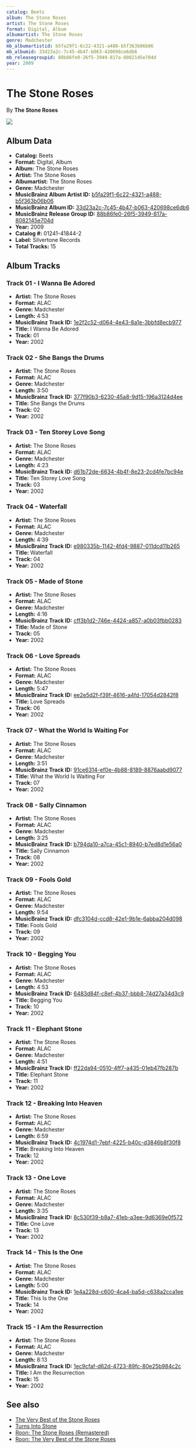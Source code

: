 ```yaml
---
catalog: Beets
album: The Stone Roses
artist: The Stone Roses
format: Digital, Album
albumartist: The Stone Roses
genre: Madchester
mb_albumartistid: b5fa29f1-6c22-4321-a488-b5f363b06b06
mb_albumid: 33d23a2c-7c45-4b47-b063-420698ce6db6
mb_releasegroupid: 88b86fe0-26f5-3949-817a-8082145e704d
year: 2009
---
```


# The Stone Roses

By **The Stone Roses**

![](../../assets/beetscovers/The_Stone_Roses-The_Stone_Roses.jpg)

## Album Data

- **Catalog:** Beets
- **Format:** Digital, Album
- **Album:** The Stone Roses
- **Artist:** The Stone Roses
- **Albumartist:** The Stone Roses
- **Genre:** Madchester
- **MusicBrainz Album Artist ID:** [b5fa29f1-6c22-4321-a488-b5f363b06b06](https://musicbrainz.org/artist/b5fa29f1-6c22-4321-a488-b5f363b06b06)
- **MusicBrainz Album ID:** [33d23a2c-7c45-4b47-b063-420698ce6db6](https://musicbrainz.org/release/33d23a2c-7c45-4b47-b063-420698ce6db6)
- **MusicBrainz Release Group ID:** [88b86fe0-26f5-3949-817a-8082145e704d](https://musicbrainz.org/release-group/88b86fe0-26f5-3949-817a-8082145e704d)
- **Year:** 2009
- **Catalog #:** 01241-41844-2
- **Label:** Silvertone Records
- **Total Tracks:** 15

## Album Tracks

### Track 01 - I Wanna Be Adored

- **Artist:** The Stone Roses
- **Format:** ALAC
- **Genre:** Madchester
- **Length:** 4:53
- **MusicBrainz Track ID:** [1e2f2c52-d064-4e43-8a1e-3bbfd8ecb977](https://musicbrainz.org/recording/1e2f2c52-d064-4e43-8a1e-3bbfd8ecb977)
- **Title:** I Wanna Be Adored
- **Track:** 01
- **Year:** 2002

### Track 02 - She Bangs the Drums

- **Artist:** The Stone Roses
- **Format:** ALAC
- **Genre:** Madchester
- **Length:** 3:50
- **MusicBrainz Track ID:** [377f90b3-6230-45a8-9d15-196a3124d4ee](https://musicbrainz.org/recording/377f90b3-6230-45a8-9d15-196a3124d4ee)
- **Title:** She Bangs the Drums
- **Track:** 02
- **Year:** 2002

### Track 03 - Ten Storey Love Song

- **Artist:** The Stone Roses
- **Format:** ALAC
- **Genre:** Madchester
- **Length:** 4:23
- **MusicBrainz Track ID:** [d61b72de-6634-4b4f-8e23-2cd4fe7bc94e](https://musicbrainz.org/recording/d61b72de-6634-4b4f-8e23-2cd4fe7bc94e)
- **Title:** Ten Storey Love Song
- **Track:** 03
- **Year:** 2002

### Track 04 - Waterfall

- **Artist:** The Stone Roses
- **Format:** ALAC
- **Genre:** Madchester
- **Length:** 4:39
- **MusicBrainz Track ID:** [e980335b-1142-4fd4-9887-011dcd11b265](https://musicbrainz.org/recording/e980335b-1142-4fd4-9887-011dcd11b265)
- **Title:** Waterfall
- **Track:** 04
- **Year:** 2002

### Track 05 - Made of Stone

- **Artist:** The Stone Roses
- **Format:** ALAC
- **Genre:** Madchester
- **Length:** 4:16
- **MusicBrainz Track ID:** [cff3b1d2-746e-4424-a857-a0b03fbb0283](https://musicbrainz.org/recording/cff3b1d2-746e-4424-a857-a0b03fbb0283)
- **Title:** Made of Stone
- **Track:** 05
- **Year:** 2002

### Track 06 - Love Spreads

- **Artist:** The Stone Roses
- **Format:** ALAC
- **Genre:** Madchester
- **Length:** 5:47
- **MusicBrainz Track ID:** [ee2e5d2f-f39f-4616-a4fd-17054d2842f8](https://musicbrainz.org/recording/ee2e5d2f-f39f-4616-a4fd-17054d2842f8)
- **Title:** Love Spreads
- **Track:** 06
- **Year:** 2002

### Track 07 - What the World Is Waiting For

- **Artist:** The Stone Roses
- **Format:** ALAC
- **Genre:** Madchester
- **Length:** 3:51
- **MusicBrainz Track ID:** [91ce6314-ef0e-4b88-8189-8876aabd9077](https://musicbrainz.org/recording/91ce6314-ef0e-4b88-8189-8876aabd9077)
- **Title:** What the World Is Waiting For
- **Track:** 07
- **Year:** 2002

### Track 08 - Sally Cinnamon

- **Artist:** The Stone Roses
- **Format:** ALAC
- **Genre:** Madchester
- **Length:** 3:25
- **MusicBrainz Track ID:** [b794da10-a7ca-45c1-8940-b7ed8d1e56a0](https://musicbrainz.org/recording/b794da10-a7ca-45c1-8940-b7ed8d1e56a0)
- **Title:** Sally Cinnamon
- **Track:** 08
- **Year:** 2002

### Track 09 - Fools Gold

- **Artist:** The Stone Roses
- **Format:** ALAC
- **Genre:** Madchester
- **Length:** 9:54
- **MusicBrainz Track ID:** [dfc3104d-ccd8-42e1-9b1e-6abba204d098](https://musicbrainz.org/recording/dfc3104d-ccd8-42e1-9b1e-6abba204d098)
- **Title:** Fools Gold
- **Track:** 09
- **Year:** 2002

### Track 10 - Begging You

- **Artist:** The Stone Roses
- **Format:** ALAC
- **Genre:** Madchester
- **Length:** 4:53
- **MusicBrainz Track ID:** [6483d84f-c8ef-4b37-bbb8-74d27a34d3c9](https://musicbrainz.org/recording/6483d84f-c8ef-4b37-bbb8-74d27a34d3c9)
- **Title:** Begging You
- **Track:** 10
- **Year:** 2002

### Track 11 - Elephant Stone

- **Artist:** The Stone Roses
- **Format:** ALAC
- **Genre:** Madchester
- **Length:** 4:51
- **MusicBrainz Track ID:** [ff22da94-0510-4ff7-a435-01eb47fb287b](https://musicbrainz.org/recording/ff22da94-0510-4ff7-a435-01eb47fb287b)
- **Title:** Elephant Stone
- **Track:** 11
- **Year:** 2002

### Track 12 - Breaking Into Heaven

- **Artist:** The Stone Roses
- **Format:** ALAC
- **Genre:** Madchester
- **Length:** 6:59
- **MusicBrainz Track ID:** [4c1974d1-7ebf-4225-b40c-d3846b8f30f8](https://musicbrainz.org/recording/4c1974d1-7ebf-4225-b40c-d3846b8f30f8)
- **Title:** Breaking Into Heaven
- **Track:** 12
- **Year:** 2002

### Track 13 - One Love

- **Artist:** The Stone Roses
- **Format:** ALAC
- **Genre:** Madchester
- **Length:** 3:35
- **MusicBrainz Track ID:** [8c530f39-b8a7-41eb-a3ee-9d6369e0f572](https://musicbrainz.org/recording/8c530f39-b8a7-41eb-a3ee-9d6369e0f572)
- **Title:** One Love
- **Track:** 13
- **Year:** 2002

### Track 14 - This Is the One

- **Artist:** The Stone Roses
- **Format:** ALAC
- **Genre:** Madchester
- **Length:** 5:00
- **MusicBrainz Track ID:** [1e4a228d-c600-4ca4-ba5d-c638a2cca1ee](https://musicbrainz.org/recording/1e4a228d-c600-4ca4-ba5d-c638a2cca1ee)
- **Title:** This Is the One
- **Track:** 14
- **Year:** 2002

### Track 15 - I Am the Resurrection

- **Artist:** The Stone Roses
- **Format:** ALAC
- **Genre:** Madchester
- **Length:** 8:13
- **MusicBrainz Track ID:** [1ec9cfaf-d62d-4723-89fc-80e25b984c2c](https://musicbrainz.org/recording/1ec9cfaf-d62d-4723-89fc-80e25b984c2c)
- **Title:** I Am the Resurrection
- **Track:** 15
- **Year:** 2002


## See also

- [The Very Best of the Stone Roses](The_Very_Best_of_the_Stone_Roses.md)
- [Turns Into Stone](Turns_Into_Stone.md)
- [Roon: The Stone Roses (Remastered)](../../Roon/The_Stone_Roses/The_Stone_Roses_Remastered.md)
- [Roon: The Very Best of the Stone Roses](../../Roon/The_Stone_Roses/The_Very_Best_of_the_Stone_Roses.md)
